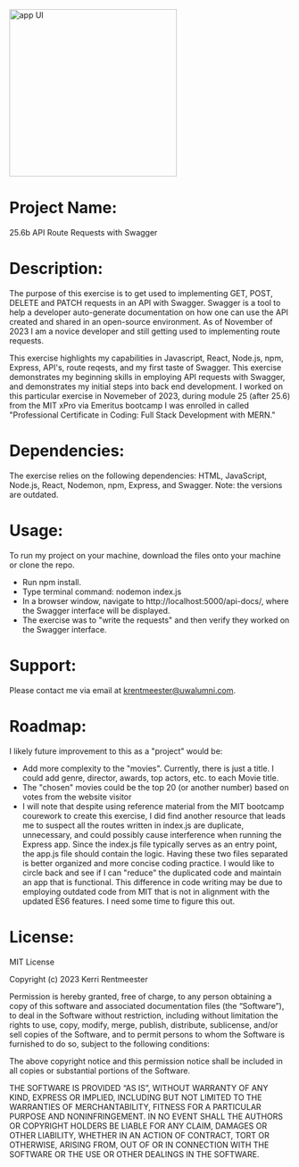 <img src=“image.png” alt="app UI" width="300"/>

# **Project Name**:

25.6b API Route Requests with Swagger

# **Description**:

The purpose of this exercise is to get used to implementing GET, POST, DELETE and PATCH requests in an API with Swagger. Swagger is a tool to help a developer auto-generate documentation on how one can use the API created and shared in an open-source environment. As of November of 2023 I am a novice developer and still getting used to implementing route requests.

This exercise highlights my capabilities in Javascript, React, Node.js, npm, Express, API's, route reqests, and my first taste of Swagger. This exercise demonstrates my beginning skills in employing API requests with Swagger, and demonstrates my initial steps into back end development. I worked on this particular exercise in Novemeber of 2023, during module 25 (after 25.6) from the MIT xPro via Emeritus bootcamp I was enrolled in called "Professional Certificate in Coding: Full Stack Development with MERN."

# **Dependencies**: 

The exercise relies on the following dependencies: HTML, JavaScript, Node.js, React, Nodemon, npm, Express, and Swagger. Note: the versions are outdated.

# **Usage**:

To run my project on your machine, download the files onto your machine or clone the repo. 

* Run npm install. 
* Type terminal command: nodemon index.js
* In a browser window, navigate to http://localhost:5000/api-docs/, where the Swagger interface will be displayed.
* The exercise was to "write the requests" and then verify they worked on the Swagger interface.

# **Support**: 

Please contact me via email at krentmeester@uwalumni.com.

# **Roadmap**: 

I likely future improvement to this as a "project" would be:
* Add more complexity to the "movies". Currently, there is just a title. I could add genre, director, awards, top actors, etc. to each Movie title.
* The "chosen" movies could be the top 20 (or another number) based on votes from the website visitor
* I will note that despite using reference material from the MIT bootcamp courework to create this exercise, I did find another resource that leads me to suspect all the routes written in index.js are duplicate, unnecessary, and could possibly cause interference when running the Express app. Since the index.js file typically serves as an entry point, the app.js file should contain the logic. Having these two files separated is better organized and more concise coding practice. I would like to circle back and see if I can "reduce" the duplicated code and maintain an app that is functional. This difference in code writing may be due to employing outdated code from MIT that is not in alignment with the updated ES6 features. I need some time to figure this out.

# **License**: 

MIT License

Copyright (c) 2023 Kerri Rentmeester

Permission is hereby granted, free of charge, to any person obtaining a copy of this software and associated documentation files (the “Software”), to deal in the Software without restriction, including without limitation the rights to use, copy, modify, merge, publish, distribute, sublicense, and/or sell copies of the Software, and to permit persons to whom the Software is furnished to do so, subject to the following conditions:

The above copyright notice and this permission notice shall be included in all copies or substantial portions of the Software.

THE SOFTWARE IS PROVIDED “AS IS”, WITHOUT WARRANTY OF ANY KIND, EXPRESS OR IMPLIED, INCLUDING BUT NOT LIMITED TO THE WARRANTIES OF MERCHANTABILITY, FITNESS FOR A PARTICULAR PURPOSE AND NONINFRINGEMENT. IN NO EVENT SHALL THE AUTHORS OR COPYRIGHT HOLDERS BE LIABLE FOR ANY CLAIM, DAMAGES OR OTHER LIABILITY, WHETHER IN AN ACTION OF CONTRACT, TORT OR OTHERWISE, ARISING FROM, OUT OF OR IN CONNECTION WITH THE SOFTWARE OR THE USE OR OTHER DEALINGS IN THE SOFTWARE.